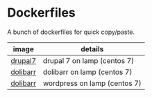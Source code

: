 # Dockerfiles
A bunch of dockerfiles for quick copy/paste.

| image                   | details                      |
|-------------------------|------------------------------|
| [drupal7](./drupal7)    | drupal 7 on lamp (centos 7)  |
| [dolibarr](./dolibarr)  | dolibarr on lamp (centos 7)  |
| [dolibarr](./wordpress) | wordpress on lamp (centos 7) |
